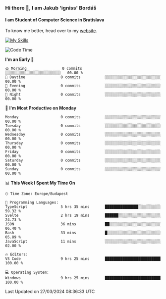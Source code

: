 ### Hi there 👋, I am Jakub 'igniss' Bordáš

#### I am Student of Computer Science in Bratislava
To know me better, head over to my [website](https://bordas.sk).

[![My Skills](https://skillicons.dev/icons?i=js,html,css,figma,svelte,java,kotlin,python,postgresql,typescript,nest,nodejs)](https://bordas.sk)


<!--START_SECTION:waka-->
![Code Time](http://img.shields.io/badge/Code%20Time-1%2C448%20hrs%2050%20mins-blue)

**I'm an Early 🐤** 

```text
🌞 Morning                0 commits           ░░░░░░░░░░░░░░░░░░░░░░░░░   00.00 % 
🌆 Daytime                0 commits           ░░░░░░░░░░░░░░░░░░░░░░░░░   00.00 % 
🌃 Evening                0 commits           ░░░░░░░░░░░░░░░░░░░░░░░░░   00.00 % 
🌙 Night                  0 commits           ░░░░░░░░░░░░░░░░░░░░░░░░░   00.00 % 
```
📅 **I'm Most Productive on Monday** 

```text
Monday                   0 commits           ░░░░░░░░░░░░░░░░░░░░░░░░░   00.00 % 
Tuesday                  0 commits           ░░░░░░░░░░░░░░░░░░░░░░░░░   00.00 % 
Wednesday                0 commits           ░░░░░░░░░░░░░░░░░░░░░░░░░   00.00 % 
Thursday                 0 commits           ░░░░░░░░░░░░░░░░░░░░░░░░░   00.00 % 
Friday                   0 commits           ░░░░░░░░░░░░░░░░░░░░░░░░░   00.00 % 
Saturday                 0 commits           ░░░░░░░░░░░░░░░░░░░░░░░░░   00.00 % 
Sunday                   0 commits           ░░░░░░░░░░░░░░░░░░░░░░░░░   00.00 % 
```


📊 **This Week I Spent My Time On** 

```text
🕑︎ Time Zone: Europe/Budapest

💬 Programming Languages: 
TypeScript               5 hrs 35 mins       ███████████████░░░░░░░░░░   59.32 % 
Svelte                   2 hrs 19 mins       ██████░░░░░░░░░░░░░░░░░░░   24.73 % 
JSON                     36 mins             ██░░░░░░░░░░░░░░░░░░░░░░░   06.40 % 
Bash                     33 mins             █░░░░░░░░░░░░░░░░░░░░░░░░   05.89 % 
JavaScript               11 mins             ░░░░░░░░░░░░░░░░░░░░░░░░░   02.00 % 

🔥 Editors: 
VS Code                  9 hrs 25 mins       █████████████████████████   100.00 % 

💻 Operating System: 
Windows                  9 hrs 25 mins       █████████████████████████   100.00 % 
```


 Last Updated on 27/03/2024 08:36:33 UTC
<!--END_SECTION:waka-->
